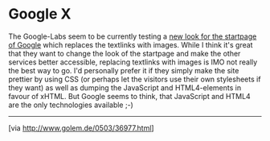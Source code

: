 # Google X

The Google-Labs seem to be currently testing a <a href="http://labs.google.com/googlex/">new look for the startpage of Google</a> which replaces the textlinks with images. While I think it's great that they want to change the look of the startpage and make the other services better accessible, replacing textlinks with images is IMO not really the best way to go. I'd personally prefer it if they simply make the site prettier by using CSS (or perhaps let the visitors use their own stylesheets if they want) as well as dumping the JavaScript and HTML4-elements in favour of xHTML. But Google seems to think, that JavaScript and HTML4 are the only technologies available ;-)

-------------------------------



[via <a href="http://www.golem.de/0503/36977.html">http://www.golem.de/0503/36977.html</a>]